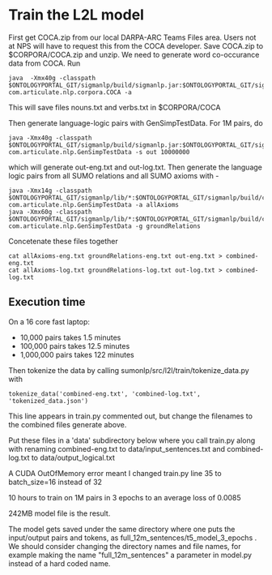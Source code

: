 # Train the L2L model

First get COCA.zip from our local DARPA-ARC Teams Files area.  Users not at NPS will have to request this from the COCA
developer.  Save COCA.zip to $CORPORA/COCA.zip and unzip. We need to generate word co-occurance data from COCA. Run

```
java  -Xmx40g -classpath   $ONTOLOGYPORTAL_GIT/sigmanlp/build/sigmanlp.jar:$ONTOLOGYPORTAL_GIT/sigmanlp/build/lib/* com.articulate.nlp.corpora.COCA -a
```

This will save files nouns.txt and verbs.txt in $CORPORA/COCA

Then generate language-logic pairs with GenSimpTestData. For 1M pairs, do

```
java -Xmx40g -classpath $ONTOLOGYPORTAL_GIT/sigmanlp/build/sigmanlp.jar:$ONTOLOGYPORTAL_GIT/sigmanlp/build/lib/* com.articulate.nlp.GenSimpTestData -s out 10000000
```

which will generate out-eng.txt and out-log.txt. Then generate the language logic pairs from all SUMO relations and all SUMO axioms with -

```
java -Xmx14g -classpath $ONTOLOGYPORTAL_GIT/sigmanlp/lib/*:$ONTOLOGYPORTAL_GIT/sigmanlp/build/classes com.articulate.nlp.GenSimpTestData -a allAxioms
java -Xmx60g -classpath $ONTOLOGYPORTAL_GIT/sigmanlp/lib/*:$ONTOLOGYPORTAL_GIT/sigmanlp/build/classes com.articulate.nlp.GenSimpTestData -g groundRelations
```

Concetenate these files together

```
cat allAxioms-eng.txt groundRelations-eng.txt out-eng.txt > combined-eng.txt
cat allAxioms-log.txt groundRelations-log.txt out-log.txt > combined-log.txt
```

## Execution time

On a 16 core fast laptop: 

* 10,000 pairs takes 1.5 minutes
* 100,000 pairs takes 12.5 minutes
* 1,000,000 pairs takes 122 minutes

Then tokenize the data by calling sumonlp/src/l2l/train/tokenize_data.py with

```
tokenize_data('combined-eng.txt', 'combined-log.txt', 'tokenized_data.json')
```

This line appears in train.py commented out, but change the filenames to the combined files generate above.

Put these files in a 'data' subdirectory below where you call train.py along with renaming
combined-eng.txt to data/input_sentences.txt and combined-log.txt to data/output_logical.txt

A CUDA OutOfMemory error meant I changed train.py line 35 to batch_size=16 instead of 32

10 hours to train on 1M pairs in 3 epochs to an average loss of 0.0085

242MB model file is the result.

The model gets saved under the same directory where one puts the input/output pairs and tokens,
as full_12m_sentences/t5_model_3_epochs .  We should consider changing the directory names
and file names, for example making the name "full_12m_sentences" a parameter in model.py instead of a hard coded name.




